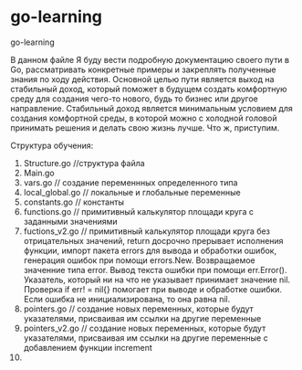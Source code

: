 # go-learning
go-learning

В данном файле Я буду вести подробную документацию своего пути в Go, рассматривать конкретные примеры и закреплять полученные знания по ходу действия. Основной целью пути является выход на стабильный доход, который поможет в будущем создать комфортную среду для создания чего-то нового, будь то бизнес или другое направление. Стабильный доход является минимальным условием для создания комфортной среды, в которой можно с холодной головой принимать решения и делать свою жизнь лучше. Что ж, приступим.

Структура обучения:
1. Structure.go //структура файла
2. Main.go
3. vars.go // создание переменнных определенного типа
4. local_global.go // локальные и глобальные переменные
5. constants.go // константы
6. functions.go // примитивный калькулятор площади круга с заданными значениями
7. fuctions_v2.go // примитивный калькулятор площади круга без отрицательных значений, return досрочно прерывает исполнения функции, импорт пакета errors для вывода и обработки ошибок, генерация ошибок при помощи errors.New. Возвращаемое значенние типа error. Вывод текста ошибки при помощи err.Error(). Указатель, который ни на что не указывает принимает значение nil. Проверка if err! = nil{} помогает при выводе и обработке ошибки.  Если ошибка не инициализирована, то она
равна nil.
8. pointers.go // создание новых переменных, которые будут указателями, присваивая им ссылки на другие переменные
9. pointers_v2.go // создание новых переменных, которые будут указателями, присваивая им ссылки на другие переменные c добавлением функции increment
10. 
